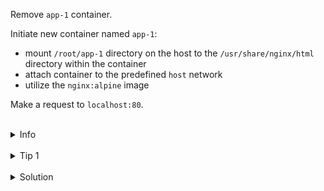 
Remove `app-1` container.

Initiate new container named `app-1`: 
* mount `/root/app-1` directory on the host to the `/usr/share/nginx/html` directory within the container
* attach container to the predefined `host` network
* utilize the `nginx:alpine` image

Make a request to `localhost:80`.


<br>
<details><summary>Info</summary>
<br>

```plain
Documentation - https://docs.docker.com/network/drivers/host/.
```

</details>

<br>
<details><summary>Tip 1</summary>
<br>

```plain
Use --network flag to attach container to the host network.

Attaching a running container to the host network isn't feasible, 
so make sure to configure it when launching the container.
```

</details>


<br>
<details><summary>Solution</summary>
<br>

<br>

Remove container `app-1`:

<br>

```plain
docker rm -f app-1
```{{exec}}
OR
```plain
docker stop app-1 \
&& \
docker rm app-1
```{{exec}}

<br>

Initiate `app-1` container:

<br>

```plain
docker run -d -v /root/app-1:/usr/share/nginx/html --name app-1 --network host nginx:alpine
```{{exec}}

<br>

Send get request to `localhost:80`:

<br>

```plain
curl localhost:80
```{{exec}}


</details>